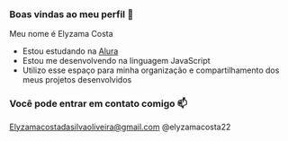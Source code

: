 ### Boas vindas ao meu perfil 💙

Meu nome é Elyzama Costa

- Estou estudando na [Alura](https://www.alura.com.br)
- Estou me desenvolvendo na linguagem JavaScript
- Utilizo esse espaço para minha organização e compartilhamento dos meus projetos desenvolvidos

### Você pode entrar em contato comigo 📫

Elyzamacostadasilvaoliveira@gmail.com 
@elyzamacosta22
